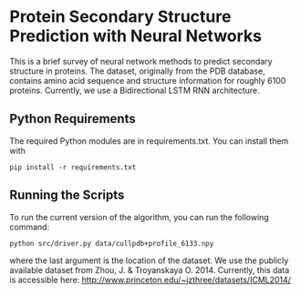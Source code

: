 # Protein Secondary Structure Prediction with Neural Networks

This is a brief survey of neural network methods to predict secondary 
structure in proteins. The dataset, originally from the PDB database, 
contains amino acid sequence and structure information for roughly 6100 
proteins. Currently, we use a Bidirectional LSTM RNN architecture.

## Python Requirements

The required Python modules are in requirements.txt. You can install them with
```
pip install -r requirements.txt
```

## Running the Scripts

To run the current version of the algorithm, you can run the following command:
```
python src/driver.py data/cullpdb+profile_6133.npy
```
where the last argument is the location of the dataset. We use the publicly 
available dataset from Zhou, J. & Troyanskaya O. 2014. Currently, this data
is accessible here: <http://www.princeton.edu/~jzthree/datasets/ICML2014/>
